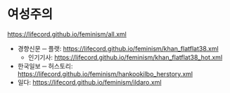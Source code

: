 # 여성주의
https://lifecord.github.io/feminism/all.xml
- 경향신문 ─ 플랫: https://lifecord.github.io/feminism/khan_flatflat38.xml
  - 인기기사: https://lifecord.github.io/feminism/khan_flatflat38_hot.xml
- 한국일보 ─ 허스토리: https://lifecord.github.io/feminism/hankookilbo_herstory.xml
- 일다: https://lifecord.github.io/feminism/ildaro.xml
